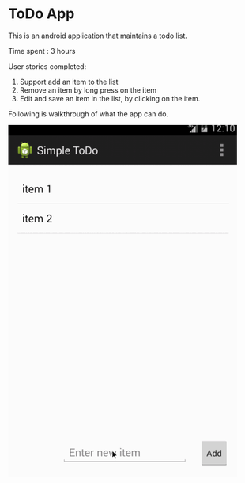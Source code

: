 ToDo App
===========

This is an android application that maintains a todo list. 

Time spent :  3 hours

User stories completed: 

1. Support add an item to the list
2. Remove an item by long press on the item
3. Edit  and save an item in the list, by clicking on the item.

Following is walkthrough of what the app can do.


![alt tag](https://github.com/nishabn89/thecodepath/blob/master/todo_demo.gif)



